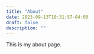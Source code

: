 ```yaml
---
title: "About"
date: 2023-09-13T10:31:57-04:00
draft: false 
description: ""
---
```

This is my about page. 
